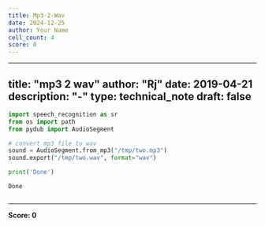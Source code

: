 ```yaml
---
title: Mp3-2-Wav
date: 2024-12-25
author: Your Name
cell_count: 4
score: 0
---
```


---
title: "mp3 2 wav"
author: "Rj"
date: 2019-04-21
description: "-"
type: technical_note
draft: false
---

```python
import speech_recognition as sr
from os import path
from pydub import AudioSegment
```


```python
# convert mp3 file to wav                                                       
sound = AudioSegment.from_mp3("/tmp/two.mp3")
sound.export("/tmp/two.wav", format="wav")

print('Done')
```

    Done



```python

```


---
**Score: 0**